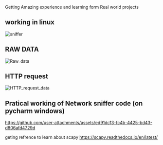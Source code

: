 Getting Amazing experience and learning form Real world projects
## working in linux
![sniffer](https://github.com/user-attachments/assets/6313b8a5-c6c8-43b7-99f1-336b76804d86)

## RAW DATA
![Raw_data](https://github.com/user-attachments/assets/8fc7ae8f-2d34-48ec-a6b2-61caf658b890)

## HTTP request
![HTTP_request_data](https://github.com/user-attachments/assets/035bc2fe-7825-4de1-a71e-7c364189e242)


## Pratical working of Network sniffer code (on pycharm windows)
https://github.com/user-attachments/assets/ed91dc13-fc4b-4425-bd43-d806afd4729d


geting refrence to learn about scapy
https://scapy.readthedocs.io/en/latest/
